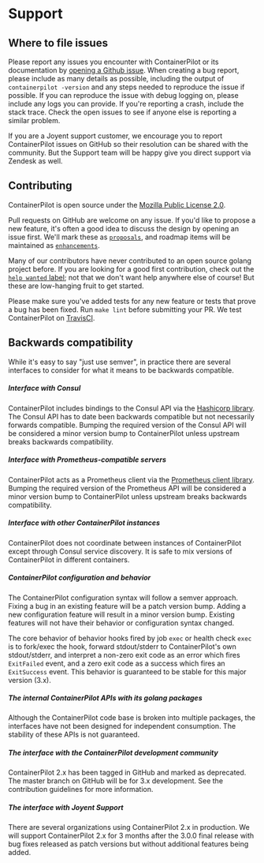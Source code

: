 # Support

## Where to file issues

Please report any issues you encounter with ContainerPilot or its documentation by [opening a Github issue](https://github.com/joyent/containerpilot/issues). When creating a bug report, please include as many details as possible, including the output of `containerpilot -version` and any steps needed to reproduce the issue if possible. If you can reproduce the issue with debug logging on, please include any logs you can provide. If you're reporting a crash, include the stack trace. Check the open issues to see if anyone else is reporting a similar problem.

If you are a Joyent support customer, we encourage you to report ContainerPilot issues on GitHub so their resolution can be shared with the community. But the Support team will be happy give you direct support via Zendesk as well.

## Contributing

ContainerPilot is open source under the [Mozilla Public License 2.0](https://github.com/joyent/containerpilot/blob/master/LICENSE).

Pull requests on GitHub are welcome on any issue. If you'd like to propose a new feature, it's often a good idea to discuss the design by opening an issue first. We'll mark these as [`proposals`](https://github.com/joyent/containerpilot/issues?q=is%3Aopen+is%3Aissue+label%3Aproposal), and roadmap items will be maintained as [`enhancements`](https://github.com/joyent/containerpilot/issues?q=is%3Aopen+is%3Aissue+label%3Aenhancement).

Many of our contributors have never contributed to an open source golang project before. If you are looking for a good first contribution, check out the [`help wanted` label](https://github.com/joyent/containerpilot/issues?q=is%3Aopen+is%3Aissue+label%3A"help+wanted"); not that we don't want help anywhere else of course! But these are low-hanging fruit to get started.

Please make sure you've added tests for any new feature or tests that prove a bug has been fixed. Run `make lint` before submitting your PR. We test ContainerPilot on [TravisCI](https://travis-ci.org/joyent/containerpilot).


## Backwards compatibility

While it's easy to say "just use semver", in practice there are several interfaces to consider for what it means to be backwards compatible.

##### Interface with Consul

ContainerPilot includes bindings to the Consul API via the [Hashicorp library](https://github.com/hashicorp/consul/tree/master/api). The Consul API has to date been backwards compatible but not necessarily forwards compatible. Bumping the required version of the Consul API will be considered a minor version bump to ContainerPilot unless upstream breaks backwards compatibility.

##### Interface with Prometheus-compatible servers

ContainerPilot acts as a Prometheus client via the [Prometheus client library](https://github.com/prometheus/client_golang). Bumping the required version of the Prometheus API will be considered a minor version bump to ContainerPilot unless upstream breaks backwards compatibility.

##### Interface with other ContainerPilot instances

ContainerPilot does not coordinate between instances of ContainerPilot except through Consul service discovery. It is safe to mix versions of ContainerPilot in different containers.

##### ContainerPilot configuration and behavior

The ContainerPilot configuration syntax will follow a semver approach. Fixing a bug in an existing feature will be a patch version bump. Adding a new configuration feature will result in a minor version bump. Existing features will not have their behavior or configuration syntax changed.

The core behavior of behavior hooks fired by job `exec` or health check `exec` is to fork/exec the hook, forward stdout/stderr to ContainerPilot's own stdout/stderr, and interpret a non-zero exit code as an error which fires `ExitFailed` event, and a zero exit code as a success which fires an `ExitSuccess` event. This behavior is guaranteed to be stable for this major version (3.x).

##### The internal ContainerPilot APIs with its golang packages

Although the ContainerPilot code base is broken into multiple packages, the interfaces have not been designed for independent consumption. The stability of these APIs is not guaranteed.

##### The interface with the ContainerPilot development community

ContainerPilot 2.x has been tagged in GitHub and marked as deprecated. The master branch on GitHub will be for 3.x development. See the contribution guidelines for more information.

##### The interface with Joyent Support

There are several organizations using ContainerPilot 2.x in production. We will support ContainerPilot 2.x for 3 months after the 3.0.0 final release with bug fixes released as patch versions but without additional features being added.
